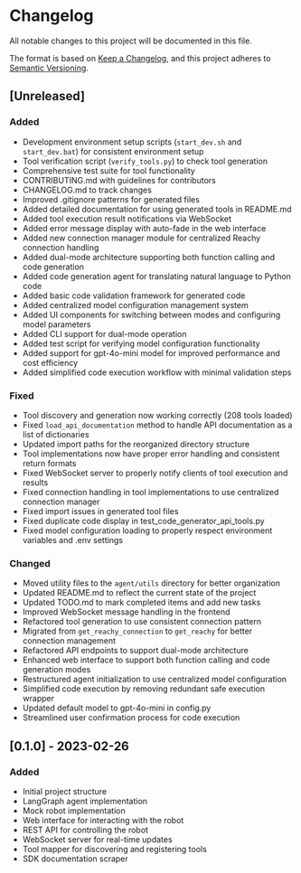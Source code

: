 # Changelog

All notable changes to this project will be documented in this file.

The format is based on [Keep a Changelog](https://keepachangelog.com/en/1.0.0/),
and this project adheres to [Semantic Versioning](https://semver.org/spec/v2.0.0.html).

## [Unreleased]

### Added
- Development environment setup scripts (`start_dev.sh` and `start_dev.bat`) for consistent environment setup
- Tool verification script (`verify_tools.py`) to check tool generation
- Comprehensive test suite for tool functionality
- CONTRIBUTING.md with guidelines for contributors
- CHANGELOG.md to track changes
- Improved .gitignore patterns for generated files
- Added detailed documentation for using generated tools in README.md
- Added tool execution result notifications via WebSocket
- Added error message display with auto-fade in the web interface
- Added new connection manager module for centralized Reachy connection handling
- Added dual-mode architecture supporting both function calling and code generation
- Added code generation agent for translating natural language to Python code
- Added basic code validation framework for generated code
- Added centralized model configuration management system
- Added UI components for switching between modes and configuring model parameters
- Added CLI support for dual-mode operation
- Added test script for verifying model configuration functionality
- Added support for gpt-4o-mini model for improved performance and cost efficiency
- Added simplified code execution workflow with minimal validation steps

### Fixed
- Tool discovery and generation now working correctly (208 tools loaded)
- Fixed `load_api_documentation` method to handle API documentation as a list of dictionaries
- Updated import paths for the reorganized directory structure
- Tool implementations now have proper error handling and consistent return formats
- Fixed WebSocket server to properly notify clients of tool execution and results
- Fixed connection handling in tool implementations to use centralized connection manager
- Fixed import issues in generated tool files
- Fixed duplicate code display in test_code_generator_api_tools.py
- Fixed model configuration loading to properly respect environment variables and .env settings

### Changed
- Moved utility files to the `agent/utils` directory for better organization
- Updated README.md to reflect the current state of the project
- Updated TODO.md to mark completed items and add new tasks
- Improved WebSocket message handling in the frontend
- Refactored tool generation to use consistent connection pattern
- Migrated from `get_reachy_connection` to `get_reachy` for better connection management
- Refactored API endpoints to support dual-mode architecture
- Enhanced web interface to support both function calling and code generation modes
- Restructured agent initialization to use centralized model configuration
- Simplified code execution by removing redundant safe execution wrapper
- Updated default model to gpt-4o-mini in config.py
- Streamlined user confirmation process for code execution

## [0.1.0] - 2023-02-26

### Added
- Initial project structure
- LangGraph agent implementation
- Mock robot implementation
- Web interface for interacting with the robot
- REST API for controlling the robot
- WebSocket server for real-time updates
- Tool mapper for discovering and registering tools
- SDK documentation scraper 